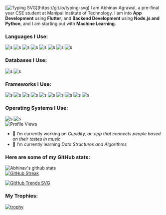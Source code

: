 [![Typing SVG](https://readme-typing-svg.herokuapp.com?font=Poppins&lines=Hey!+I+am+Abhinav.)](https://git.io/typing-svg)  
I am Abhinav Agrawal, a pre-final year CSE student at Manipal Institute of Technology. I am into **App Development** using **Flutter**, and **Backend Development** using **Node.js and Python**, and I am starting out with **Machine Learning**.
<!-- 
![s](https://img.shields.io/badge/OS-Windows/Linux-informational?style=flat&logo=L1&logoColor=white&color=2bbc8a)
![s](https://img.shields.io/badge/Editor-VSCode-informational?style=flat&logo=<LOGO_NAME>&logoColor=white&color=2bbc8a)
![s](https://img.shields.io/badge/Code-Dart-informational?style=flat&logo=<LOGO_NAME>&logoColor=white&color=2bbc8a)
![s](https://img.shields.io/badge/Code-Java-informational?style=flat&logo=<LOGO_NAME>&logoColor=white&color=2bbc8a)
![s](https://img.shields.io/badge/Code-Python-informational?style=flat&logo=<LOGO_NAME>&logoColor=white&color=2bbc8a)
![s](https://img.shields.io/badge/Code-C-informational?style=flat&logo=<LOGO_NAME>&logoColor=white&color=2bbc8a)
![s](https://img.shields.io/badge/Code-C++-informational?style=flat&logo=<LOGO_NAME>&logoColor=white&color=2bbc8a)   -->
### Languages I Use:   
![s](https://img.shields.io/badge/Python-FFD43B?style=for-the-badge&logo=python&logoColor=darkgreen)
![s](https://img.shields.io/badge/C-00599C?style=for-the-badge&logo=c&logoColor=white)
![s](https://img.shields.io/badge/C%2B%2B-00599C?style=for-the-badge&logo=c%2B%2B&logoColor=white)
![s](https://img.shields.io/badge/Java-ED8B00?style=for-the-badge&logo=java&logoColor=white)
![s](https://img.shields.io/badge/Dart-0175C2?style=for-the-badge&logo=dart&logoColor=white)
![s](https://img.shields.io/badge/Numpy-777BB4?style=for-the-badge&logo=numpy&logoColor=white)
![s](https://img.shields.io/badge/Pandas-2C2D72?style=for-the-badge&logo=pandas&logoColor=white)
![s](https://img.shields.io/badge/json-5E5C5C?style=for-the-badge&logo=json&logoColor=white)  

### Databases I Use:  
![s](https://img.shields.io/badge/MySQL-00000F?style=for-the-badge&logo=mysql&logoColor=white)
![s](https://img.shields.io/badge/MongoDB-white?style=for-the-badge&logo=mongodb&logoColor=4EA94B)

### Frameworks I Use:
![s](https://img.shields.io/badge/Flutter-02569B?style=for-the-badge&logo=flutter&logoColor=white)
![s](https://img.shields.io/badge/Node.js-339933?style=for-the-badge&logo=nodedotjs&logoColor=white)
![s](https://img.shields.io/badge/Express.js-000000?style=for-the-badge&logo=express&logoColor=white)
![s](https://img.shields.io/badge/Jupyter-F37626.svg?&style=for-the-badge&logo=Jupyter&logoColor=white)
![s](https://img.shields.io/badge/Flask-000000?style=for-the-badge&logo=flask&logoColor=white)
![s](https://img.shields.io/badge/firebase-ffca28?style=for-the-badge&logo=firebase&logoColor=black)
![s](https://img.shields.io/badge/Git-F05032?style=for-the-badge&logo=git&logoColor=white)
![s](https://img.shields.io/badge/Postman-FF6C37?style=for-the-badge&logo=Postman&logoColor=white)
![s](https://img.shields.io/badge/Google_Cloud-4285F4?style=for-the-badge&logo=google-cloud&logoColor=white)
![s](https://img.shields.io/badge/Heroku-430098?style=for-the-badge&logo=heroku&logoColor=white)

### Operating Systems I Use:  
![s](https://img.shields.io/badge/Windows-0078D6?style=for-the-badge&logo=windows&logoColor=white)
![s](https://img.shields.io/badge/Ubuntu-E95420?style=for-the-badge&logo=ubuntu&logoColor=white)  
![Profile Views](https://komarev.com/ghpvc/?username=skully-coder&label=Profile+Views)

- 🔭 I’m currently working on *Cupidity, an app that connects people based on their tastes in music*
- 🌱 I’m currently learning *Data Structures and Algorithms*

### Here are some of my GitHub stats: 

![Abhinav's github stats](https://github-readme-stats.vercel.app/api?username=skully-coder&show_icons=true&theme=radical)  
[![GitHub Streak](http://github-readme-streak-stats.herokuapp.com?user=skully-coder&theme=dark)](https://git.io/streak-stats)


[![GitHub Trends SVG](https://api.githubtrends.io/user/svg/skully-coder/langs?time_range=one_year&include_private=True&compact=True&theme=dark)](https://githubtrends.io)

### My Trophies:
[![trophy](https://github-profile-trophy.vercel.app/?username=skully-coder&theme=onedark)](https://github.com/ryo-ma/github-profile-trophy)
<!--
**skully-coder/skully-coder** is a ✨ _special_ ✨ repository because its `README.md` (this file) appears on your GitHub profile.
-->

